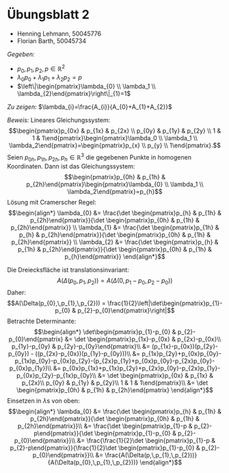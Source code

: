 # Übungsblatt 2

- Henning Lehmann, 50045776
- Florian Barth, 50045734

*Gegeben:*
- $p_{0},p_{1},p_{2},p\in \mathbb{R}^2$
- $\lambda_{0}p_{0}+\lambda_{1}p_{1}+\lambda_{2}p_{2}=p$
- $\left\|\begin{pmatrix}\lambda_{0} \\ \lambda_1 \\ \lambda_{2}\end{pmatrix}\right\|_{1}=1$

*Zu zeigen:*
$\lambda_{i}=\frac{A_{i}}{A_{0}+A_{1}+A_{2}}$

*Beweis:*
Lineares Gleichungssystem: $$\begin{pmatrix}p_{0x} & p_{1x} & p_{2x} \\ p_{0y} & p_{1y} & p_{2y} \\ 1 & 1 & 1\end{pmatrix}\begin{pmatrix}\lambda_0 \\ \lambda_1 \\ \lambda_2\end{pmatrix}=\begin{pmatrix}p_{x} \\ p_{y} \\ 1\end{pmatrix}.$$
Seien $p_{0h}, p_{1h}, p_{2h}, p_{h} \in \mathbb{R}^3$ die gegebenen Punkte in homogenen Koordinaten. Dann ist das Gleichungssystem: $$\begin{pmatrix}p_{0h} & p_{1h} & p_{2h}\end{pmatrix}\begin{pmatrix}\lambda_{0} \\ \lambda_1 \\ \lambda_2\end{pmatrix}=p_{h}$$
Lösung mit Cramerscher Regel: $$\begin{align*}
\lambda_{0} &= \frac{\det \begin{pmatrix}p_{h} & p_{1h} & p_{2h}\end{pmatrix}}{\det \begin{pmatrix}p_{0h} & p_{1h} & p_{2h}\end{pmatrix}} \\
\lambda_{1} &= \frac{\det \begin{pmatrix}p_{1h} & p_{h} & p_{2h}\end{pmatrix}}{\det \begin{pmatrix}p_{0h} & p_{1h} & p_{2h}\end{pmatrix}} \\
\lambda_{2} &= \frac{\det \begin{pmatrix}p_{h} & p_{1h} & p_{2h}\end{pmatrix}}{\det \begin{pmatrix}p_{0h} & p_{1h} & p_{h}\end{pmatrix}}
\end{align*}$$

Die Dreiecksfläche ist translationsinvariant: $$A(\Delta(p_{0},\,p_{1},\,p_{2})) = A(\Delta(0,\,p_{1}-p_{0},\,p_{2}-p_{0}))$$
Daher: $$A(\Delta(p_{0},\,p_{1},\,p_{2})) = \frac{1}{2}\left|\det\begin{pmatrix}p_{1}-p_{0} & p_{2}-p_{0}\end{pmatrix}\right|$$
Betrachte Determinante: $$\begin{align*}
\det\begin{pmatrix}p_{1}-p_{0} & p_{2}-p_{0}\end{pmatrix} &= \det \begin{pmatrix}p_{1x}-p_{0x} & p_{2x}-p_{0x}\\
p_{1y}-p_{0y} & p_{2y}-p_{0y}\end{pmatrix}\\
&= (p_{1x}-p_{0x})(p_{2y}-p_{0y}) - ((p_{2x}-p_{0x})(p_{1y}-p_{0y}))\\
&= p_{1x}p_{2y}+p_{0x}p_{0y}-p_{1x}p_{0y}-p_{0x}p_{2y}-(p_{2x}p_{1y}+p_{0x}p_{0y}-p_{2x}p_{0y}-p_{0x}p_{1y})\\
&= p_{0x}p_{1x}+p_{1x}p_{2y}+p_{2x}p_{0y}-p_{2x}p_{1y}-p_{0x}p_{2y}-p_{1x}p_{0y}\\
&= \det \begin{pmatrix}p_{0x} & p_{1x} & p_{2x}\\
p_{0y} & p_{1y} & p_{2y}\\
1 & 1 & 1\end{pmatrix}\\
&= \det \begin{pmatrix}p_{0h} & p_{1h} & p_{2h}\end{pmatrix}
\end{align*}$$
Einsetzen in $\lambda$s von oben: $$\begin{align*}
\lambda_{0} &= \frac{\det \begin{pmatrix}p_{h} & p_{1h} & p_{2h}\end{pmatrix}}{\det \begin{pmatrix}p_{0h} & p_{1h} & p_{2h}\end{pmatrix}}\\
&= \frac{\det \begin{pmatrix}p_{1}-p & p_{2}-p\end{pmatrix}}{\det \begin{pmatrix}p_{1}-p_{0} & p_{2}-p_{0}\end{pmatrix}}\\
&= \frac{\frac{1}{2}\det \begin{pmatrix}p_{1}-p & p_{2}-p\end{pmatrix}}{\frac{1}{2}\det \begin{pmatrix}p_{1}-p_{0} & p_{2}-p_{0}\end{pmatrix}}\\
&= \frac{A(\Delta(p,\,p_{1},\,p_{2}))}{A(\Delta(p_{0},\,p_{1},\,p_{2}))}
\end{align*}$$
